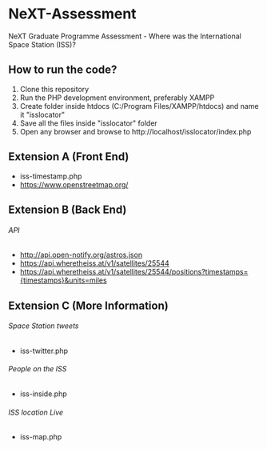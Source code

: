 # NeXT-Assessment
NeXT Graduate Programme Assessment - Where was the International Space Station (ISS)?

## How to run the code?
1. Clone this repository
2. Run the PHP development environment, preferably XAMPP
3. Create folder inside htdocs (C:/Program Files/XAMPP/htdocs) and name it "isslocator"
4. Save all the files inside "isslocator" folder
5. Open any browser and browse to http://localhost/isslocator/index.php

## Extension A (Front End)
- iss-timestamp.php
- https://www.openstreetmap.org/

## Extension B (Back End)

###### API
- http://api.open-notify.org/astros.json
- https://api.wheretheiss.at/v1/satellites/25544
- https://api.wheretheiss.at/v1/satellites/25544/positions?timestamps={timestamps}&units=miles

## Extension C (More Information)

###### Space Station tweets
- iss-twitter.php

###### People on the ISS
- iss-inside.php

###### ISS location Live
- iss-map.php
